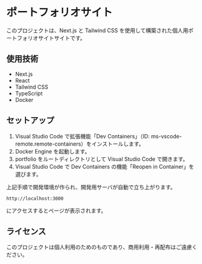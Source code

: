 # ポートフォリオサイト

このプロジェクトは、Next.js と Tailwind CSS を使用して構築された個人用ポートフォリオサイトサイトです。

## 使用技術

- Next.js
- React
- Tailwind CSS
- TypeScript
- Docker

## セットアップ

1. Visual Studio Code で拡張機能「Dev Containers」（ID: ms-vscode-remote.remote-containers）をインストールします。
2. Docker Engine を起動します。
3. portfolio をルートディレクトリとして Visual Studio Code で開きます。
4. Visual Studio Code で Dev Containers の機能「Reopen in Container」を選びます。

上記手順で開発環境が作られ、開発用サーバが自動で立ち上がります。

`http://localhost:3000`

にアクセスするとページが表示されます。

## ライセンス

このプロジェクトは個人利用のためのものであり、商用利用・再配布はご遠慮ください。
